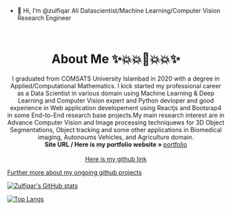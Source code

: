 - 👋 Hi, I’m @zulfiqar Ali Datascientist/Machine Learning/Computer Vision Research Engineer

<!-- PROJECT LOGO -->
<br />
<p align="center">
  <h1 align="center">About Me ✨💥💥🌟💥💥✨</h1>

  <p align="center">
    I graduated from COMSATS University Islambad in 2020 with a degree in Applied/Computational Mathematics. I kick started my professional career as a Data Scientist in various domain using Machine Learning & Deep Learning  and Computer Vision expert and Python  devloper and good experience in Web application developement using Reactjs and Bootsrap4 in some End-to-End research base projects.My main research interest are in Advance Computer Vision and Image processing techniquews for 3D Object Segmentations, Object tracking and some other applications in Biomedical imaging, Autonoums Vehicles, and Agriculture domain.
    <br />
    <strong>Site URL / Here is my portfolio website » </strong>
    <a href="https://zulfiqarali-portfolio-website.netlify.app/">portfolio</a>
    <br />
    <br />
    <a href="https://zulfiqarAlibalti.com">Here is my github link</a>
  </p>
</p>
 <a href="https://zulfiqarAlibalti.com">Further more about my ongoing github projects</a>
 
 [![Zulfiqar's GitHub stats](https://github-readme-stats.vercel.app/api?username=zulfiqarAlibalti&hide=contribs,prs&count_private=true&show_icons=true&theme=radical
)](https://github.com/zulfiqarAlibalti/github-readme-stats)

[![Top Langs](https://github-readme-stats.vercel.app/api/top-langs/?username=zulfiqarAlibalti)](https://github.com/zulfiqarAlibalti/github-readme-stats)


